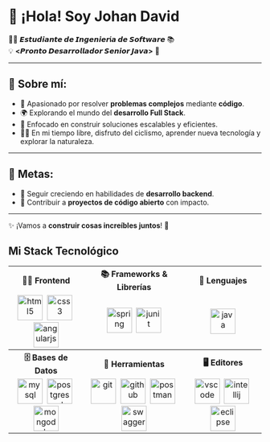 # 👋 ¡Hola! Soy Johan David  

👨‍💻 **𝙀𝙨𝙩𝙪𝙙𝙞𝙖𝙣𝙩𝙚 𝙙𝙚 𝙄𝙣𝙜𝙚𝙣𝙞𝙚𝙧í𝙖 𝙙𝙚 𝙎𝙤𝙛𝙩𝙬𝙖𝙧𝙚** 📚  
💡 **<𝙋𝙧𝙤𝙣𝙩𝙤 𝘿𝙚𝙨𝙖𝙧𝙧𝙤𝙡𝙡𝙖𝙙𝙤𝙧 𝙎𝙚𝙣𝙞𝙤𝙧 𝙅𝙖𝙫𝙖>** 🚀  

---

## 🌟 **Sobre mí:**

- 🔧 Apasionado por resolver **problemas complejos** mediante **código**.  
- 🌍 Explorando el mundo del **desarrollo Full Stack**.  
- 🎯 Enfocado en construir soluciones escalables y eficientes.  
- 🚴‍♂️ En mi tiempo libre, disfruto del ciclismo, aprender nueva tecnología y explorar la naturaleza.  

---

## 🎯 **Metas:**

- 🌱 Seguir creciendo en habilidades de **desarrollo backend**.  
- 🚀 Contribuir a **proyectos de código abierto** con impacto.  

---

✨ ¡Vamos a **construir cosas increíbles juntos**! 🚀

## Mi Stack Tecnológico

<table>
  <tr>
    <th align="center">👨‍💻 Frontend</th>
    <th align="center">📚 Frameworks & Librerías</th>
    <th align="center">🧠 Lenguajes</th>
  </tr>
  <tr>
    <td align="center">
      <img src="https://cdn.jsdelivr.net/gh/devicons/devicon/icons/html5/html5-original.svg" alt="html5" width="50" />&nbsp;
      <img src="https://cdn.jsdelivr.net/gh/devicons/devicon/icons/css3/css3-original.svg" alt="css3" width="50" />&nbsp;
      <img src="https://cdn.jsdelivr.net/gh/devicons/devicon/icons/angularjs/angularjs-original.svg" alt="angularjs" width="50" />
    </td>
    <td align="center">
      <img src="https://cdn.jsdelivr.net/gh/devicons/devicon/icons/spring/spring-original.svg" alt="spring" width="50" />&nbsp;
      <img src="https://cdn.jsdelivr.net/gh/devicons/devicon/icons/junit/junit-original.svg" alt="junit" width="50" />
    </td>
    <td align="center">
      <img src="https://cdn.jsdelivr.net/gh/devicons/devicon/icons/java/java-original.svg" alt="java" width="50" />
    </td>
  </tr>
  <tr>
    <th align="center">🗄️ Bases de Datos</th>
    <th align="center">🔧 Herramientas</th>
    <th align="center">🖥️ Editores</th>
  </tr>
  <tr>
    <td align="center">
      <img src="https://cdn.jsdelivr.net/gh/devicons/devicon/icons/mysql/mysql-original.svg" alt="mysql" width="50" />&nbsp;
      <img src="https://cdn.jsdelivr.net/gh/devicons/devicon/icons/postgresql/postgresql-original.svg" alt="postgresql" width="50" />&nbsp;
      <img src="https://cdn.jsdelivr.net/gh/devicons/devicon/icons/mongodb/mongodb-original.svg" alt="mongodb" width="50" />
    </td>
    <td align="center">
      <img src="https://cdn.jsdelivr.net/gh/devicons/devicon/icons/git/git-original.svg" alt="git" width="50" />&nbsp;
      <img src="https://cdn.jsdelivr.net/gh/devicons/devicon/icons/github/github-original.svg" alt="github" width="50" />&nbsp;
      <img src="https://cdn.jsdelivr.net/gh/devicons/devicon/icons/postman/postman-original.svg" alt="postman" width="50" />&nbsp;
      <img src="https://cdn.jsdelivr.net/gh/devicons/devicon/icons/swagger/swagger-original.svg" alt="swagger" width="50" />
    </td>
    <td align="center">
      <img src="https://cdn.jsdelivr.net/gh/devicons/devicon/icons/vscode/vscode-original.svg" alt="vscode" width="50" />&nbsp;
      <img src="https://cdn.jsdelivr.net/gh/devicons/devicon/icons/intellij/intellij-original.svg" alt="intellij" width="50" />&nbsp;
      <img src="https://cdn.jsdelivr.net/gh/devicons/devicon/icons/eclipse/eclipse-original.svg" alt="eclipse" width="50" />
    </td>
  </tr>
</table>











